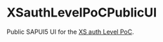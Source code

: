 # XSauthLevelPoCPublicUI
Public SAPUI5 UI for the [XS auth Level PoC](https://github.com/gregorwolf/XSauthLevelPoC).
